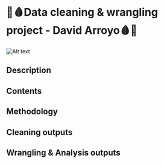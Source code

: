 # 🦈🩸Data cleaning & wrangling project - David Arroyo🩸🦈
![Alt text](https://static1.colliderimages.com/wordpress/wp-content/uploads/2023/06/jaws-movies-ranked-worst-to-best.jpg?q=50&fit=contain&w=1140&h=&dpr=1.5)
## Description
## Contents
## Methodology
## Cleaning outputs
## Wrangling & Analysis outputs

